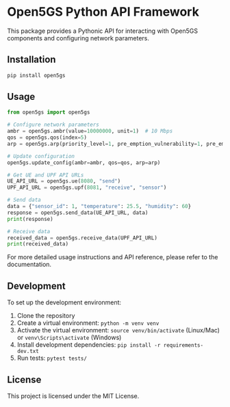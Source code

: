# Open5GS Python API Framework

This package provides a Pythonic API for interacting with Open5GS components and configuring network parameters.

## Installation

```bash
pip install open5gs
```

## Usage

```python
from open5gs import open5gs

# Configure network parameters
ambr = open5gs.ambr(value=10000000, unit=1)  # 10 Mbps
qos = open5gs.qos(index=5)
arp = open5gs.arp(priority_level=1, pre_emption_vulnerability=1, pre_emption_capability=2)

# Update configuration
open5gs.update_config(ambr=ambr, qos=qos, arp=arp)

# Get UE and UPF API URLs
UE_API_URL = open5gs.ue(8080, "send")
UPF_API_URL = open5gs.upf(8081, "receive", "sensor")

# Send data
data = {"sensor_id": 1, "temperature": 25.5, "humidity": 60}
response = open5gs.send_data(UE_API_URL, data)
print(response)

# Receive data
received_data = open5gs.receive_data(UPF_API_URL)
print(received_data)
```

For more detailed usage instructions and API reference, please refer to the documentation.

## Development

To set up the development environment:

1. Clone the repository
2. Create a virtual environment: `python -m venv venv`
3. Activate the virtual environment: `source venv/bin/activate` (Linux/Mac) or `venv\Scripts\activate` (Windows)
4. Install development dependencies: `pip install -r requirements-dev.txt`
5. Run tests: `pytest tests/`

## License

This project is licensed under the MIT License.
